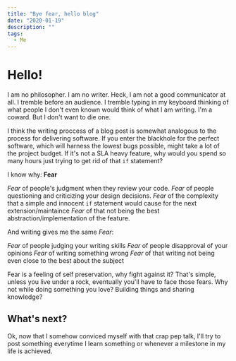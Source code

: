 ```yaml
---
title: "Bye fear, hello blog"
date: "2020-01-19"
description: ""
tags:
  - Me
---
```


# Hello!
I am no philosopher. I am no writer. Heck, I am not a good communicator at all.
I tremble before an audience. I tremble typing in my keyboard thinking of what people I don't even known would think of what I am writing. I'm a coward.
But I don't want to die one.

I think the writing proccess of a blog post is somewhat analogous to the process for delivering software.
If you enter the blackhole for the perfect software, which will harness the lowest bugs possible, might take a lot of the project budget. If it's not a SLA heavy feature, why would you spend so many hours just trying to get rid of that `if` statement?

I know why: **Fear**

*Fear* of people's judgment when they review your code.
*Fear* of people questioning and criticizing your design decisions.
*Fear* of the complexity that a simple and innocent `if` statement would cause for the next extension/maintaince
*Fear* of that not being the best abstraction/implementation of the feature.

And writing gives me the same *Fear*:

*Fear* of people judging your writing skills
*Fear* of people disapproval of your opinions
*Fear* of writing something wrong
*Fear* of that writing not being even close to the best about the subject

Fear is a feeling of self preservation, why fight against it?
That's simple, unless you live under a rock, eventually you'll have to face those fears.
Why not while doing something you love? Building things and sharing knowledge?

## What's next?
Ok, now that I somehow conviced myself with that crap pep talk, I'll try to post something everytime I learn something or whenever a milestone in my life is achieved.

